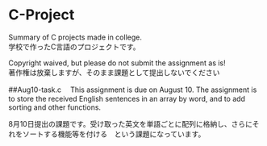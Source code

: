 # C-Project
Summary of C projects made in college.   
学校で作ったC言語のプロジェクトです。

Copyright waived, but please do not submit the assignment as is!  
著作権は放棄しますが、そのまま課題として提出しないでください

##Aug10-task.c　
This assignment is due on August 10. The assignment is to store the received English sentences in an array by word, and to add sorting and other functions.

8月10日提出の課題です。受け取った英文を単語ごとに配列に格納し、さらにそれをソートする機能等を付ける　という課題になっています。
